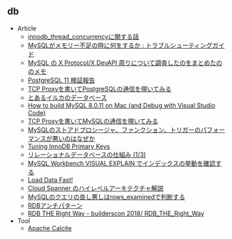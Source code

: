 ## db

+ Article
    + [innodb_thread_concurrencyに関する話](http://labs.gree.jp/blog/2018/07/17003/)
    + [MySQLがメモリー不足の時に何をするか : トラブルシューティングガイド](https://yakst.com/ja/posts/5212)
    + [MySQL の X Protocol/X DevAPI 周りについて調査したのをまとめたののメモ](http://blog.64p.org/entry/2018/07/08/233944)
    + [PostgreSQL 11 検証報告](https://www.sraoss.co.jp/tech-blog/pgsql/pg11report/)
    + [TCP Proxyを書いてPostgreSQLの通信を覗いてみる](https://k1low.hatenablog.com/entry/2018/07/17/083000)
    + [とあるイルカのデータベース](https://speakerdeck.com/yoku0825/toaruirukafalsedetabesu)
    + [How to build MySQL 8.0.11 on Mac (and Debug with Visual Studio Code)](http://labs.gree.jp/blog/2018/07/17099/)
    + [TCP Proxyを書いてMySQLの通信を覗いてみる](https://k1low.hatenablog.com/entry/2018/07/26/083000)
    + [MySQLのストアドプロシージャ、ファンクション、トリガーのパフォーマンスが悪いのはなぜか](https://yakst.com/ja/posts/5229)
    + [Tuning InnoDB Primary Keys](https://www.percona.com/blog/2018/07/26/tuning-innodb-primary-keys/)
    + [リレーショナルデータベースの仕組み (1/3)](https://postd.cc/how-does-a-rdb-work-1/)
    + [MySQL Workbench VISUAL EXPLAIN でインデックスの挙動を確認する](https://engineering.linecorp.com/ja/blog/detail/355)
    + [Load Data Fast!](https://www.slideshare.net/billkarwin/load-data-fast)
    + [Cloud Spanner のハイレベルアーキテクチャ解説](https://medium.com/google-cloud-jp/cloud-spanner-%E3%81%AE%E3%83%8F%E3%82%A4%E3%83%AC%E3%83%99%E3%83%AB%E3%82%A2%E3%83%BC%E3%82%AD%E3%83%86%E3%82%AF%E3%83%81%E3%83%A3%E8%A7%A3%E8%AA%AC-fee62c17f7ed)
    + [MySQLのクエリの良し悪しはrows_examinedで判断する](https://blog.kamipo.net/entry/2018/03/22/084126)
    + [RDBアンチパターン](https://speakerdeck.com/soudai/rdbantipatan)
    + [RDB THE Right Way - builderscon 2018/ RDB_THE_Right_Way](https://speakerdeck.com/soudai/rdb-the-right-way)
+ Tool
    + [Apache Calcite](https://calcite.apache.org/)
